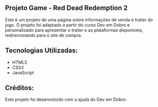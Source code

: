 ## Projeto Game - Red Dead Redemption 2
Este é um projeto de uma página sobre informações de venda e trailer do jogo. O projeto foi adaptado a partir do curso Dev em Dobro e personalizado para apresentar o trailer e as plataformas disponiveis, redirecionando para o site de compra.

## Tecnologias Utilizadas:
* HTML5
* CSS3
* JavaScript

## Créditos:
Este projeto foi desenvolvido com a ajuda do Dev em Dobro.


